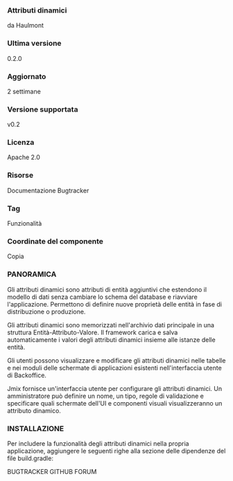 ### Attributi dinamici
da Haulmont

### Ultima versione
0.2.0

### Aggiornato
2 settimane

### Versione supportata
v0.2

### Licenza
Apache 2.0

### Risorse
Documentazione
Bugtracker

### Tag
Funzionalità

### Coordinate del componente

Copia

### PANORAMICA
Gli attributi dinamici sono attributi di entità aggiuntivi che estendono il modello di dati senza cambiare lo schema del database e riavviare l'applicazione. Permettono di definire nuove proprietà delle entità in fase di distribuzione o produzione.

Gli attributi dinamici sono memorizzati nell'archivio dati principale in una struttura Entità-Attributo-Valore. Il framework carica e salva automaticamente i valori degli attributi dinamici insieme alle istanze delle entità.

Gli utenti possono visualizzare e modificare gli attributi dinamici nelle tabelle e nei moduli delle schermate di applicazioni esistenti nell'interfaccia utente di Backoffice.

Jmix fornisce un'interfaccia utente per configurare gli attributi dinamici. Un amministratore può definire un nome, un tipo, regole di validazione e specificare quali schermate dell'UI e componenti visuali visualizzeranno un attributo dinamico.

### INSTALLAZIONE
Per includere la funzionalità degli attributi dinamici nella propria applicazione, aggiungere le seguenti righe alla sezione delle dipendenze del file build.gradle:

BUGTRACKER
GITHUB
FORUM